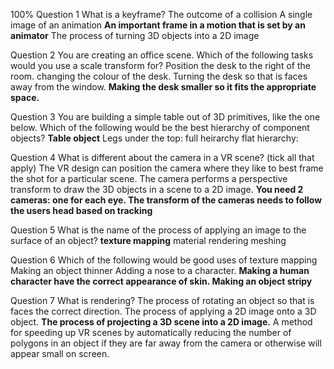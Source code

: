 100%
Question 1
What is a keyframe?
The outcome of a collision
A single image of an animation
**An important frame in a motion that is set by an animator**
The process of turning 3D objects into a 2D image

Question 2
You are creating an office scene. Which of the following tasks would you use a scale transform for?
Position the desk to the right of the room.
changing the colour of the desk.
Turning the desk so that is faces away from the window.
**Making the desk smaller so it fits the appropriate space.**

Question 3
You are building a simple table out of 3D primitives, like the one below. Which of the following would be the best hierarchy of component objects?
**Table object**
Legs under the top:
full heirarchy
flat hierarchy:

Question 4
What is different about the camera in a VR scene? (tick all that apply)
The VR design can position the camera where they like to best frame the shot for a particular scene.
The camera performs a perspective transform to draw the 3D objects in a scene to a 2D image.
**You need 2 cameras: one for each eye.
The transform of the cameras needs to follow the users head based on tracking**

Question 5
What is the name of the process of applying an image to the surface of an object?
**texture mapping**
material
rendering
meshing

Question 6
Which of the following would be good uses of texture mapping
Making an object thinner
Adding a nose to a character.
**Making a human character have the correct appearance of skin.
Making an object stripy**

Question 7
What is rendering?
The process of rotating an object so that is faces the correct direction.
The process of applying a 2D image onto a 3D object.
**The process of projecting a 3D scene into a 2D image.**
A method for speeding up VR scenes by automatically reducing the number of polygons in an object if they are far away from the camera or otherwise will appear small on screen.
